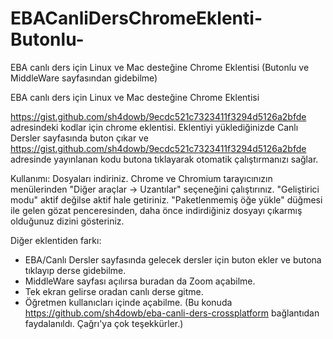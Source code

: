 # EBACanliDersChromeEklenti-Butonlu-
EBA canlı ders için Linux ve Mac desteğine Chrome Eklentisi (Butonlu ve MiddleWare sayfasından gidebilme)

EBA canlı ders için Linux ve Mac desteğine Chrome Eklentisi

https://gist.github.com/sh4dowb/9ecdc521c7323411f3294d5126a2bfde adresindeki kodlar için chrome eklentisi. Eklentiyi yüklediğinizde Canlı Dersler sayfasında buton çıkar ve https://gist.github.com/sh4dowb/9ecdc521c7323411f3294d5126a2bfde adresinde yayınlanan kodu butona tıklayarak otomatik çalıştırmanızı sağlar.

Kullanımı: Dosyaları indiriniz. Chrome ve Chromium tarayıcınızın menülerinden "Diğer araçlar -> Uzantılar" seçeneğini çalıştırınız. "Geliştirici modu" aktif değilse aktif hale getiriniz. "Paketlenmemiş öğe yükle" düğmesi ile gelen gözat penceresinden, daha önce indirdiğiniz dosyayı çıkarmış olduğunuz dizini gösteriniz.

Diğer eklentiden farkı:

- EBA/Canlı Dersler sayfasında gelecek dersler için buton ekler ve butona tıklayıp derse gidebilme.
- MiddleWare sayfası açılırsa buradan da Zoom açabilme.
- Tek ekran gelirse oradan canlı derse gitme.
- Öğretmen kullanıcları içinde açabilme.
(Bu konuda https://github.com/sh4dowb/eba-canli-ders-crossplatform bağlantıdan faydalanıldı. Çağrı'ya çok teşekkürler.)
